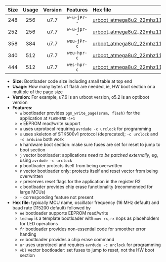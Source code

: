 |Size|Usage|Version|Features|Hex file|
|:-:|:-:|:-:|:-:|:--|
|248|256|u7.7|`w-u-jPr--`|[urboot_atmega8u2_22mhz1184_230400bps_lednop_ur_vbl.hex](https://raw.githubusercontent.com/stefanrueger/urboot.hex/main/mcus/atmega8u2/fcpu_22mhz1184/230400_bps/urboot_atmega8u2_22mhz1184_230400bps_lednop_ur_vbl.hex)|
|252|256|u7.7|`w-u-jpr--`|[urboot_atmega8u2_22mhz1184_230400bps_lednop_fr_ur_vbl.hex](https://raw.githubusercontent.com/stefanrueger/urboot.hex/main/mcus/atmega8u2/fcpu_22mhz1184/230400_bps/urboot_atmega8u2_22mhz1184_230400bps_lednop_fr_ur_vbl.hex)|
|358|384|u7.7|`weu-jPr-c`|[urboot_atmega8u2_22mhz1184_230400bps_ee_lednop_fr_ce_ur_vbl.hex](https://raw.githubusercontent.com/stefanrueger/urboot.hex/main/mcus/atmega8u2/fcpu_22mhz1184/230400_bps/urboot_atmega8u2_22mhz1184_230400bps_ee_lednop_fr_ce_ur_vbl.hex)|
|340|512|u7.7|`weu-hpr-c`|[urboot_atmega8u2_22mhz1184_230400bps_ee_lednop_fr_ce_ur.hex](https://raw.githubusercontent.com/stefanrueger/urboot.hex/main/mcus/atmega8u2/fcpu_22mhz1184/230400_bps/urboot_atmega8u2_22mhz1184_230400bps_ee_lednop_fr_ce_ur.hex)|
|444|512|u7.7|`wes-hpr-c`|[urboot_atmega8u2_22mhz1184_230400bps_ee_lednop_fr_ce.hex](https://raw.githubusercontent.com/stefanrueger/urboot.hex/main/mcus/atmega8u2/fcpu_22mhz1184/230400_bps/urboot_atmega8u2_22mhz1184_230400bps_ee_lednop_fr_ce.hex)|

- **Size:** Bootloader code size including small table at top end
- **Usage:** How many bytes of flash are needed, ie, HW boot section or a multiple of the page size
- **Version:** For example, u7.6 is an urboot version, o5.2 is an optiboot version
- **Features:**
  + `w` bootloader provides `pgm_write_page(sram, flash)` for the application at `FLASHEND-4+1`
  + `e` EEPROM read/write support
  + `u` uses urprotocol requiring `avrdude -c urclock` for programming
  + `s` uses skeleton of STK500v1 protocol (deprecated); `-c urclock` and `-c arduino` both work
  + `h` hardware boot section: make sure fuses are set for reset to jump to boot section
  + `j` vector bootloader: applications *need to be patched externally*, eg, using `avrdude -c urclock`
  + `p` bootloader protects itself from being overwritten
  + `P` vector bootloader only: protects itself and reset vector from being overwritten
  + `r` preserves reset flags for the application in the register R2
  + `c` bootloader provides chip erase functionality (recommended for large MCUs)
  + `-` corresponding feature not present
- **Hex file:** typically MCU name, oscillator frequency (16 MHz default) and baud rate (115200 default) followed by
  + `ee` bootloader supports EEPROM read/write
  + `lednop` is a template bootloader with `mov rx,rx` nops as placeholders for LED operations
  + `fr` bootloader provides non-essential code for smoother error handing
  + `ce` bootloader provides a chip erase command
  + `ur` uses urprotocol and requires `avrdude -c urclock` for programming
  + `vbl` vector bootloader: set fuses to jump to reset, not the HW boot section
